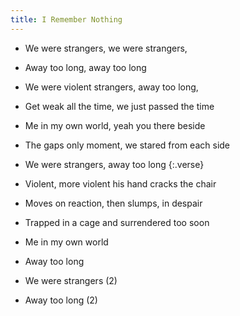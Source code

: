 ```yaml
---
title: I Remember Nothing
---
```


- We were strangers, we were strangers,
- Away too long,
away too long
- We were violent strangers,
away too long,
- Get weak all the time,
we just passed the time
- Me in my own world, yeah you there beside
- The gaps only moment,
we stared from each side
- We were strangers, away too long
{:.verse}

- Violent, more violent his hand
cracks the chair
- Moves on reaction, then slumps,
in despair
- Trapped in a cage and surrendered
too soon
- Me in my own world
- Away too long
- We were strangers (2)
- Away too long (2)

